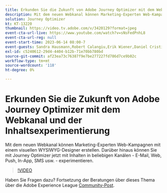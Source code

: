 ```yaml
---
title: Erkunden Sie die Zukunft von Adobe Journey Optimizer mit dem Webkanal und der Inhaltsexperimentierung
description: Mit dem neuen Webkanal können Marketing-Experten Web-Kampagnen mit einem visuellen WYSIWYG-Designer erstellen. Darüber hinaus können Sie mit Journey Optimizer jetzt mit Inhalten in beliebigen Kanälen - E-Mail, Web, Push, In-App, SMS usw. - experimentieren.
solution: Journey Optimizer
kt: KT-13220
thumbnail: https://video.tv.adobe.com/v/3420129?format=jpeg
event-cta-url-live: https://www.youtube.com/watch?v=sNsFedPnhL8
event-cta-url-reg: null
event-start-time: 2023-06-14 08:00-7
event-guests: Sandra Hausmann,Robert Calangiu,Erik Wiener,Daniel Cristian Popescu
exl-id: c5240612-29d4-4404-b12b-71e70bb780bd
source-git-commit: af23ea73c76387f9e7be277227fd786d7ce9b02c
workflow-type: tm+mt
source-wordcount: '118'
ht-degree: 0%

---
```


# Erkunden Sie die Zukunft von Adobe Journey Optimizer mit dem Webkanal und der Inhaltsexperimentierung

Mit dem neuen Webkanal können Marketing-Experten Web-Kampagnen mit einem visuellen WYSIWYG-Designer erstellen. Darüber hinaus können Sie mit Journey Optimizer jetzt mit Inhalten in beliebigen Kanälen - E-Mail, Web, Push, In-App, SMS usw. - experimentieren.

>[!VIDEO](https://video.tv.adobe.com/v/3420129/?learn=on)

Haben Sie Fragen dazu? Fortsetzung der Beratungen über dieses Thema über die Adobe Experience League [Community-Post](https://experienceleaguecommunities.adobe.com/t5/journey-optimizer-discussions/experience-league-live-post-session-discussion-explore-the/m-p/599366#M121).
